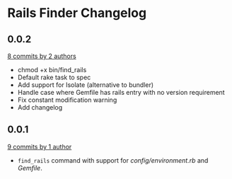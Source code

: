 # Rails Finder Changelog

## 0.0.2

[8 commits by 2 authors](https://github.com/thorncp/rails_finder/compare/v0.0.1...v0.0.2)

* chmod +x bin/find_rails
* Default rake task to spec
* Add support for Isolate (alternative to bundler)
* Handle case where Gemfile has rails entry with no version requirement
* Fix constant modification warning
* Add changelog

## 0.0.1

[9 commits by 1 author](https://github.com/thorncp/rails_finder/commits/v0.0.1)

* `find_rails` command with support for *config/environment.rb* and *Gemfile*.
